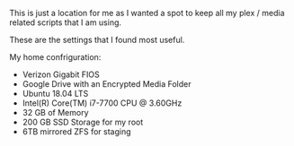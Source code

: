 This is just a location for me as I wanted a spot to keep all my plex / media related scripts that I am using.

These are the settings that I found most useful.

My home confriguration:

- Verizon Gigabit FIOS
- Google Drive with an Encrypted Media Folder
- Ubuntu 18.04 LTS
- Intel(R) Core(TM) i7-7700 CPU @ 3.60GHz
- 32 GB of Memory
- 200 GB SSD Storage for my root
- 6TB mirrored ZFS for staging

